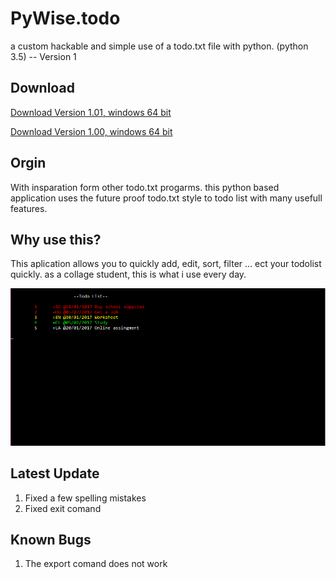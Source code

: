 # PyWise.todo
a custom hackable and simple use of a todo.txt file with python. (python 3.5) -- Version 1

## Download

[Download Version 1.01, windows 64 bit](https://www.dropbox.com/sh/e54cz16eoc929ay/AABYhia_C8_JvjCskFNTZVw4a?dl=1)

[Download Version 1.00, windows 64 bit](https://www.dropbox.com/sh/7gh6vk913mg5wrm/AABX0S_gpZB8clUu2yQukwL6a?dl=1)

## Orgin
With insparation form other todo.txt progarms. this python based application uses the future proof todo.txt style to todo list with many usefull features. 

## Why use this?
This aplication allows you to quickly add, edit, sort, filter ... ect your todolist quickly. as a collage student, this is what i use every day. 

![alt tag](https://github.com/samuellando/PyWise.todo/blob/master/Capture.PNG)

## Latest Update
1. Fixed a few spelling mistakes
2. Fixed exit comand

## Known Bugs
1. The export comand does not work
